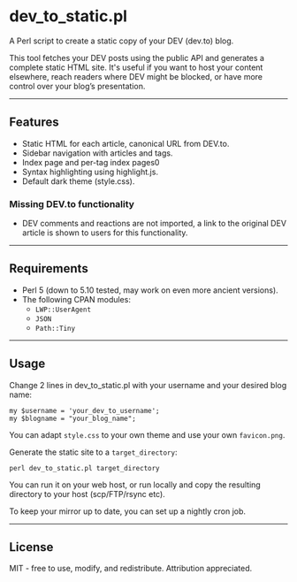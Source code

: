 # dev_to_static.pl

A Perl script to create a static copy of your DEV (dev.to) blog.

This tool fetches your DEV posts using the public API and generates a complete static HTML site.
It's useful if you want to host your content elsewhere, reach readers where DEV might be blocked, or have more control over your blog’s presentation.

---

## Features

- Static HTML for each article, canonical URL from DEV.to.
- Sidebar navigation with articles and tags.
- Index page and per-tag index pages0
- Syntax highlighting using highlight.js.
- Default dark theme (style.css).

### Missing DEV.to functionality

- DEV comments and reactions are not imported, a link to the original DEV article is shown to users for this functionality.

---

## Requirements

- Perl 5 (down to 5.10 tested, may work on even more ancient versions).
- The following CPAN modules:
  - `LWP::UserAgent`
  - `JSON`
  - `Path::Tiny`

---

## Usage

Change 2 lines in dev_to_static.pl with your username and your desired blog name:

```
my $username = 'your_dev_to_username';
my $blogname = "your_blog_name";
```

You can adapt `style.css` to your own theme and use your own `favicon.png`.

Generate the static site to a `target_directory`:


```
perl dev_to_static.pl target_directory
```

You can run it on your web host, or run locally and copy the resulting directory to your host (scp/FTP/rsync etc).

To keep your mirror up to date, you can set up a nightly cron job.

---

## License

MIT - free to use, modify, and redistribute. Attribution appreciated.
